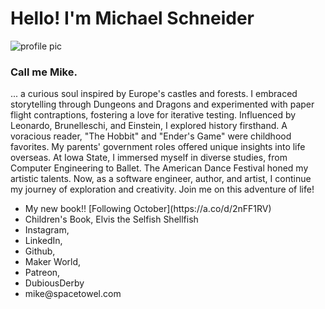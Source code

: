 # Hello! I'm Michael Schneider
![profile pic](https://github.com/mschneider247/Clayton_Graphs/assets/21366524/0dfe670c-5bff-4597-b337-f5891f403802)
### Call me Mike.

... a curious soul inspired by Europe's castles and forests. I embraced storytelling through Dungeons and Dragons and experimented with paper flight contraptions, 
fostering a love for iterative testing. Influenced by Leonardo, Brunelleschi, and Einstein, I explored history firsthand. A voracious reader, "The Hobbit" and 
"Ender's Game" were childhood favorites. My parents' government roles offered unique insights into life overseas. At Iowa State, I immersed myself in diverse studies, 
from Computer Engineering to Ballet. The American Dance Festival honed my artistic talents. Now, as a software engineer, author, and artist, I continue my journey 
of exploration and creativity. Join me on this adventure of life!

<ul>
<li>My new book!! [Following October](https://a.co/d/2nFF1RV)
<li>Children's Book, Elvis the Selfish Shellfish
<li>Instagram, 
<li>LinkedIn,
<li>Github,
<li>Maker World,
<li>Patreon,
<li>DubiousDerby
<li>mike@spacetowel.com
</ul>
